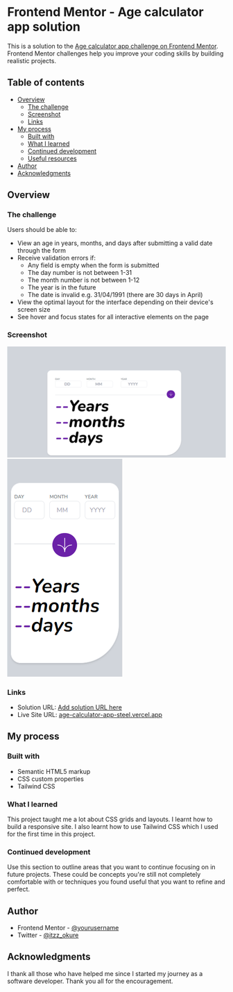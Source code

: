 # Frontend Mentor - Age calculator app solution

This is a solution to the [Age calculator app challenge on Frontend Mentor](https://www.frontendmentor.io/challenges/age-calculator-app-dF9DFFpj-Q). Frontend Mentor challenges help you improve your coding skills by building realistic projects.

## Table of contents

- [Overview](#overview)
  - [The challenge](#the-challenge)
  - [Screenshot](#screenshot)
  - [Links](#links)
- [My process](#my-process)
  - [Built with](#built-with)
  - [What I learned](#what-i-learned)
  - [Continued development](#continued-development)
  - [Useful resources](#useful-resources)
- [Author](#author)
- [Acknowledgments](#acknowledgments)

## Overview

### The challenge

Users should be able to:

- View an age in years, months, and days after submitting a valid date through the form
- Receive validation errors if:
  - Any field is empty when the form is submitted
  - The day number is not between 1-31
  - The month number is not between 1-12
  - The year is in the future
  - The date is invalid e.g. 31/04/1991 (there are 30 days in April)
- View the optimal layout for the interface depending on their device's screen size
- See hover and focus states for all interactive elements on the page

### Screenshot

![Screenshot for desktop](./screenshot.jpg.png)
![Screenshot for mobile](./screenshotmobile.jpg.png)

### Links

- Solution URL: [Add solution URL here](https://your-solution-url.com)
- Live Site URL: [age-calculator-app-steel.vercel.app](https://age-calculator-app-steel.vercel.app/)

## My process

### Built with

- Semantic HTML5 markup
- CSS custom properties
- Tailwind CSS

### What I learned

This project taught me a lot about CSS grids and layouts. I learnt how to build a responsive site. I also learnt how to use Tailwind CSS which I used for the first time in this project.

### Continued development

Use this section to outline areas that you want to continue focusing on in future projects. These could be concepts you're still not completely comfortable with or techniques you found useful that you want to refine and perfect.

## Author

- Frontend Mentor - [@yourusername](https://www.frontendmentor.io/profile/yourusername)
- Twitter - [@itzz_okure](https://twitter.com/itzz_okure)

## Acknowledgments

I thank all those who have helped me since I started my journey as a software developer. Thank you all for the encouragement.
